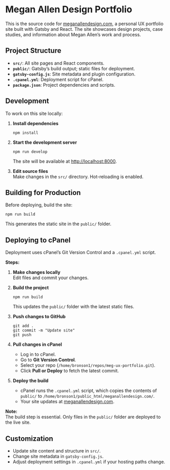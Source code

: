 # Megan Allen Design Portfolio

This is the source code for [meganallendesign.com](https://meganallendesign.com), a personal UX portfolio site built with Gatsby and React. The site showcases design projects, case studies, and information about Megan Allen’s work and process.

## Project Structure

- **`src/`**: All site pages and React components.
- **`public/`**: Gatsby’s build output; static files for deployment.
- **`gatsby-config.js`**: Site metadata and plugin configuration.
- **`.cpanel.yml`**: Deployment script for cPanel.
- **`package.json`**: Project dependencies and scripts.

## Development

To work on this site locally:

1. **Install dependencies**  
   ```
   npm install
   ```

2. **Start the development server**  
   ```
   npm run develop
   ```
   The site will be available at [http://localhost:8000](http://localhost:8000).

3. **Edit source files**  
   Make changes in the `src/` directory. Hot-reloading is enabled.

## Building for Production

Before deploying, build the site:

```
npm run build
```

This generates the static site in the `public/` folder.

## Deploying to cPanel

Deployment uses cPanel’s Git Version Control and a `.cpanel.yml` script.

**Steps:**

1. **Make changes locally**  
   Edit files and commit your changes.

2. **Build the project**  
   ```
   npm run build
   ```
   This updates the `public/` folder with the latest static files.

3. **Push changes to GitHub**  
   ```
   git add .
   git commit -m "Update site"
   git push
   ```

4. **Pull changes in cPanel**  
   - Log in to cPanel.
   - Go to **Git Version Control**.
   - Select your repo (`/home/bronson1/repos/meg-ux-portfolio.git`).
   - Click **Pull or Deploy** to fetch the latest commit.

5. **Deploy the build**  
   - cPanel runs the `.cpanel.yml` script, which copies the contents of `public/` to `/home/bronson1/public_html/meganallendesign.com/`.
   - Your site updates at [meganallendesign.com](https://meganallendesign.com).

**Note:**  
The build step is essential. Only files in the `public/` folder are deployed to the live site.

## Customization

- Update site content and structure in `src/`.
- Change site metadata in `gatsby-config.js`.
- Adjust deployment settings in `.cpanel.yml` if your hosting paths change.

